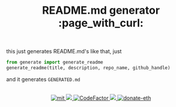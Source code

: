 
<h1 align="center">
  README.md generator :page_with_curl:
</h1>
<br />

this just generates README.md's like that, just

```python
from generate import generate_readme
generate_readme(title, description, repo_name, github_handle)
```

and it generates `GENERATED.md`

<br />
<div align="center">
  <a href="https://github.com/piotrostr/readme_generator/blob/HEAD/MIT">
    <img src="https://img.shields.io/badge/license-MIT-blue.svg" alt="mit" />
  </a>
  <a href="https://github.com/piotrostr/readme_generator/actions/workflows/main.yml">
    <img src="https://github.com/piotrostr/readme_generator/actions/workflows/main.yml/badge.svg" />
  </a>
  <a href="https://www.codefactor.io/repository/github/piotrostr/readme_generator">
    <img src="https://www.codefactor.io/repository/github/piotrostr/readme_generator/badge" alt="CodeFactor" />
  </a>
  <a href="https://codecov.io/gh/piotrostr/readme_generator">
    <img src="https://codecov.io/gh/piotrostr/readme_generator/branch/main/graph/badge.svg?token=HqRHjhWOXT"/>
  </a>
  <a href="https://en.cryptobadges.io/donate/0x2eD29d982B0120d49899a7cC7AfE7f5d5435bC97">
    <img src="https://camo.githubusercontent.com/e96ba7a90d666c76a314e022e072252435a4b271d63b5959e0d4cd7fdbb1032e/68747470733a2f2f656e2e63727970746f6261646765732e696f2f62616467652f6d6963726f2f307865386364663032656664386162306134393064376232636231333535333338396339626339333265" alt="donate-eth" />
  </a>
</div>
